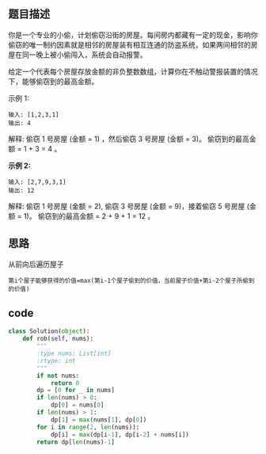 ## 题目描述

你是一个专业的小偷，计划偷窃沿街的房屋。每间房内都藏有一定的现金，影响你偷窃的唯一制约因素就是相邻的房屋装有相互连通的防盗系统，如果两间相邻的房屋在同一晚上被小偷闯入，系统会自动报警。

给定一个代表每个房屋存放金额的非负整数数组，计算你在不触动警报装置的情况下，能够偷窃到的最高金额。

示例 1:

    输入: [1,2,3,1]
    输出: 4

解释: 偷窃 1 号房屋 (金额 = 1) ，然后偷窃 3 号房屋 (金额 = 3)。
     偷窃到的最高金额 = 1 + 3 = 4 。

**示例 2:**

    输入: [2,7,9,3,1]
    输出: 12

解释: 偷窃 1 号房屋 (金额 = 2), 偷窃 3 号房屋 (金额 = 9)，接着偷窃 5 号房屋 (金额 = 1)。
     偷窃到的最高金额 = 2 + 9 + 1 = 12 。

## 思路 

从前向后遍历屋子

`第i个屋子能够获得的价值=max(第i-1个屋子偷到的价值，当前屋子价值+第i-2个屋子所偷到的价值)`

## code

```python
class Solution(object):
    def rob(self, nums):
        """
        :type nums: List[int]
        :rtype: int
        """
        if not nums:
            return 0
        dp = [0 for _ in nums]
        if len(nums) > 0:
            dp[0] = nums[0]
        if len(nums) > 1:
            dp[1] = max(nums[1], dp[0])
        for i in range(2, len(nums)):
            dp[i] = max(dp[i-1], dp[i-2] + nums[i])
        return dp[len(nums)-1]
```